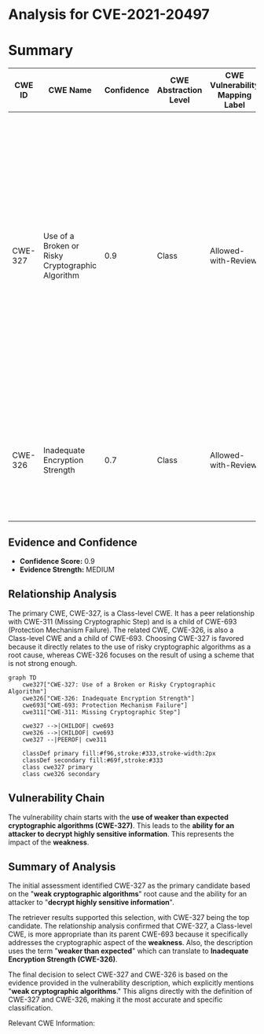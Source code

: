 # Analysis for CVE-2021-20497

# Summary
| CWE ID  | CWE Name | Confidence | CWE Abstraction Level | CWE Vulnerability Mapping Label | CWE-Vulnerability Mapping Notes |
|-----------------|-----------------------------------------------------------------|------------|-----------------------|-----------------------------------|-----------------------------------------------------------------------------------------------------------------------------------------------------------------------------------------------------------------------------------------------------------------------------------------------------------------------------------------------------------------------------------------------------------------------------------------------------------------------------------------------------------------------------------------------------------------------------------------------------------------------------------------------------------------|
| CWE-327 | Use of a Broken or Risky Cryptographic Algorithm | 0.9  | Class  | Allowed-with-Review | Primary CWE. The vulnerability involves the use of **weaker than expected cryptographic algorithms**, which aligns with the description of CWE-327. The impact, which is that an attacker could **decrypt highly sensitive information**, is also consistent with the implications of using a broken or risky cryptographic algorithm. |
| CWE-326 | Inadequate Encryption Strength | 0.7  | Class  | Allowed-with-Review | Secondary candidate. While the description uses the term "**weaker than expected**", this can translate to **Inadequate Encryption Strength**. |

## Evidence and Confidence

*   **Confidence Score:** 0.9
*   **Evidence Strength:** MEDIUM

## Relationship Analysis
The primary CWE, CWE-327, is a Class-level CWE. It has a peer relationship with CWE-311 (Missing Cryptographic Step) and is a child of CWE-693 (Protection Mechanism Failure). The related CWE, CWE-326, is also a Class-level CWE and a child of CWE-693. Choosing CWE-327 is favored because it directly relates to the use of risky cryptographic algorithms as a root cause, whereas CWE-326 focuses on the result of using a scheme that is not strong enough.

```mermaid
graph TD
    cwe327["CWE-327: Use of a Broken or Risky Cryptographic Algorithm"]
    cwe326["CWE-326: Inadequate Encryption Strength"]
    cwe693["CWE-693: Protection Mechanism Failure"]
    cwe311["CWE-311: Missing Cryptographic Step"]

    cwe327 -->|CHILDOF| cwe693
    cwe326 -->|CHILDOF| cwe693
    cwe327 --|PEEROF| cwe311

    classDef primary fill:#f96,stroke:#333,stroke-width:2px
    classDef secondary fill:#69f,stroke:#333
    class cwe327 primary
    class cwe326 secondary
```

## Vulnerability Chain
The vulnerability chain starts with the **use of weaker than expected cryptographic algorithms (CWE-327)**. This leads to the **ability for an attacker to decrypt highly sensitive information**. This represents the impact of the **weakness**.

## Summary of Analysis
The initial assessment identified CWE-327 as the primary candidate based on the "**weak cryptographic algorithms**" root cause and the ability for an attacker to "**decrypt highly sensitive information**".

The retriever results supported this selection, with CWE-327 being the top candidate. The relationship analysis confirmed that CWE-327, a Class-level CWE, is more appropriate than its parent CWE-693 because it specifically addresses the cryptographic aspect of the **weakness**. Also, the description uses the term "**weaker than expected**" which can translate to **Inadequate Encryption Strength (CWE-326)**.

The final decision to select CWE-327 and CWE-326 is based on the evidence provided in the vulnerability description, which explicitly mentions "**weak cryptographic algorithms**." This aligns directly with the definition of CWE-327 and CWE-326, making it the most accurate and specific classification.

Relevant CWE Information: